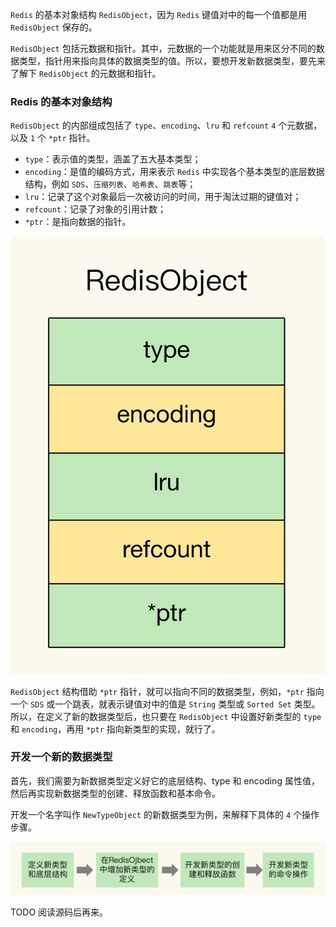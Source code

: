 `Redis` 的基本对象结构 `RedisObject`，因为 `Redis` 键值对中的每一个值都是用 `RedisObject` 保存的。

`RedisObject` 包括元数据和指针。其中，元数据的一个功能就是用来区分不同的数据类型，指针用来指向具体的数据类型的值。所以，要想开发新数据类型，要先来了解下 `RedisObject` 的元数据和指针。

### Redis 的基本对象结构

`RedisObject` 的内部组成包括了 `type`、`encoding`、`lru` 和 `refcount` `4` 个元数据，以及 `1` 个 `*ptr` 指针。

- `type`：表示值的类型，涵盖了五大基本类型；
- `encoding`：是值的编码方式，用来表示 `Redis` 中实现各个基本类型的底层数据结构，例如 `SDS`、`压缩列表`、`哈希表`、`跳表`等；
- `lru`：记录了这个对象最后一次被访问的时间，用于淘汰过期的键值对；
- `refcount`：记录了对象的引用计数；
- `*ptr`：是指向数据的指针。

![RedisObject的结构](../../Picture/RedisObject的结构.jpeg)

`RedisObject` 结构借助 `*ptr` 指针，就可以指向不同的数据类型，例如，`*ptr` 指向一个 `SDS` 或一个跳表，就表示键值对中的值是 `String` 类型或 `Sorted Set` 类型。所以，在定义了新的数据类型后，也只要在 `RedisObject` 中设置好新类型的 `type` 和 `encoding`，再用 `*ptr` 指向新类型的实现，就行了。

### 开发一个新的数据类型

首先，我们需要为新数据类型定义好它的底层结构、type 和 encoding 属性值，然后再实现新数据类型的创建、释放函数和基本命令。

开发一个名字叫作 `NewTypeObject` 的新数据类型为例，来解释下具体的 `4` 个操作步骤。


![Redis定义新类型](../../Picture/Redis定义新类型.jpeg)

TODO
阅读源码后再来。